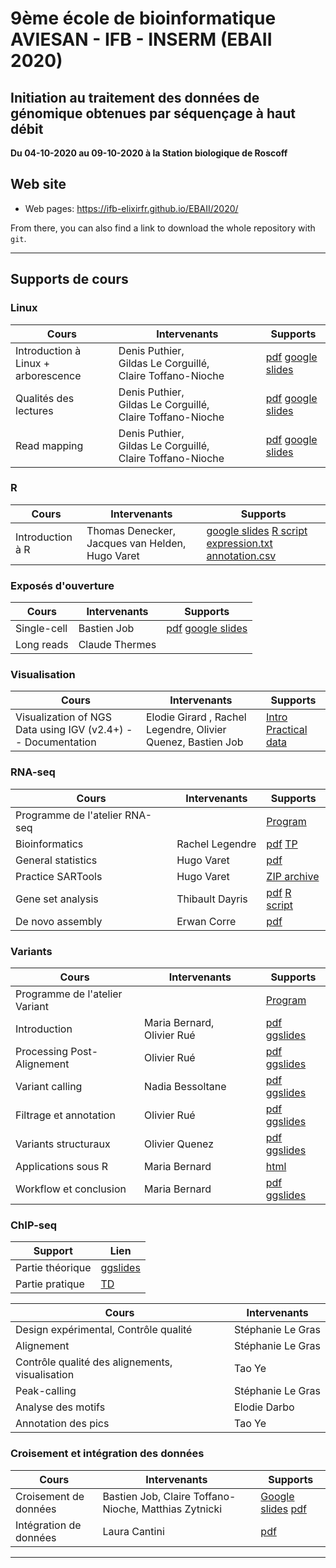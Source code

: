 
# 9ème école de bioinformatique AVIESAN - IFB - INSERM (EBAII 2020)

## Initiation au traitement des données de génomique obtenues par séquençage à haut débit

**Du 04-10-2020 au 09-10-2020 à la Station biologique de Roscoff**


## Web site

- Web pages: <https://ifb-elixirfr.github.io/EBAII/2020/>

From there, you can also find a link to download the whole repository with `git`.

****

## Supports de cours

### Linux

| Cours | Intervenants | Supports |
|----------------------------------|--------------|----------|
| Introduction à Linux + arborescence| Denis Puthier, Gildas Le Corguillé, Claire Toffano-Nioche |  [pdf](intro_linux/intro_linux_ebaii_2020.pdf) [google slides](https://docs.google.com/presentation/d/1acl8ekE_FwzWbYlct8dEG-IeFV0d99UaHUJJWse0S5s/edit?usp=sharing) |
| Qualités des lectures | Denis Puthier, Gildas Le Corguillé, Claire Toffano-Nioche | [pdf](preprocessing_mapping/preprocessing_mapping_ebaii_2020.pdf) [google slides](https://docs.google.com/presentation/d/1YSa5WAL2g85e4R0qDvc2g1w4MFZfbVj82ZaS-X_2Ivs/edit?usp=sharing) |
| Read mapping | Denis Puthier, Gildas Le Corguillé, Claire Toffano-Nioche | [pdf](preprocessing_mapping/preprocessing_mapping_ebaii_2020.pdf) [google slides](https://docs.google.com/presentation/d/1YSa5WAL2g85e4R0qDvc2g1w4MFZfbVj82ZaS-X_2Ivs/edit?usp=sharing) |

### R

| Cours | Intervenants | Supports |
|----------------------------------|--------------|----------|
| Introduction à R | Thomas Denecker, Jacques van Helden, Hugo Varet | [google slides](https://docs.google.com/presentation/d/1wJHUGDIip5EE8NL7mLSZFfYR9c-u2AAKKh30SQjuL-Q/edit?usp=sharing) [R script](R/script_intro_R_2020.r) [expression.txt](R/expression.txt) [annotation.csv](R/annotation.csv)|

### Exposés d'ouverture

| Cours | Intervenants | Supports |
|----------------------------------|--------------|----------|
| Single-cell | Bastien Job | [pdf](single_cell/Intro_Single-Cell_20201005.pdf) [google slides](https://drive.google.com/file/d/1eFYJ-kRoUnYg_iCZG5pLd6zFDT6br0V8/view?usp=sharing) |
| Long reads | Claude Thermes | |

### Visualisation

| Cours | Intervenants | Supports |
|----------------------------------|--------------|----------|
| Visualization of NGS Data using IGV (v2.4+) -- Documentation | Elodie Girard , Rachel Legendre, Olivier Quenez, Bastien Job| [Intro](IGV/IGV.html) [Practical](IGV/IGV_practical.html) [data](IGV/data_igv.zip) |


### RNA-seq

| Cours | Intervenants | Supports |
|----------------------------------|------------------|----------|
| Programme de l'atelier RNA-seq | |  [Program](RNA-seq/) |
| Bioinformatics | Rachel Legendre | [pdf](RNA-seq/EBAI2020_RNAseq.pdf) [TP](RNA-seq/runme.sh) |
| General statistics | Hugo Varet | [pdf](RNA-seq/RNASeq_differential_analysis.pdf) |
| Practice SARTools | Hugo Varet | [ZIP archive](RNA-seq/TP_differential_analysis/Practice_SARTools.zip) |
| Gene set analysis | Thibault Dayris | [pdf](RNA-seq/GSEA/GSEA.pdf) [R script](RNA-seq/GSEA/GSEA.R)|
| De novo assembly | Erwan Corre | [pdf](RNA-seq/RNASeq_denovo_EBAII2020_red.pdf)  |

### Variants

| Cours | Intervenants | Supports |
|----------------------------------|------------------|----------|
| Programme de l'atelier Variant | | [Program](DNA-seq/) |
| Introduction  | Maria Bernard, Olivier Rué |[pdf](DNA-seq/1-Introduction-Atelier-Variant.pdf) [ggslides](https://docs.google.com/presentation/d/1xOwOgrEDZvF-XV9waKNIpTXbGNLDCb5_APL5gXFSycc/edit?usp=sharing)   |
|  Processing Post-Alignement | Olivier Rué | [pdf](DNA-seq/2-Processing-Post-Alignement.pdf) [ggslides](https://docs.google.com/presentation/d/1cfdGX-3rjhNAFGSBsk2NhBU44f7A4lkFeS_8ptdlLEw/edit?usp=sharing) |
| Variant calling | Nadia Bessoltane | [pdf](DNA-seq/3-Variant-calling.pdf) [ggslides](https://docs.google.com/presentation/d/1GbfYjfXeeow6wkRRLR0MmDie5OTd1j3Cg02xgfGlUeI/edit?usp=sharing) |
| Filtrage et annotation | Olivier Rué | [pdf](DNA-seq/4-Filtrage-Annotation.pdf) [ggslides](https://docs.google.com/presentation/d/17INp7S2o4IDxWOklkThMlut8ij1t4CZWGB8v73vmQc0/edit?usp=sharing) |
| Variants structuraux | Olivier Quenez | [pdf](DNA-seq/5-Variants-Structuraux.pdf) [ggslides](https://docs.google.com/presentation/d/17CfyWqUNaCL1LnPgwX8J8srOKzZHlqxQj_e1j0Xy8-w/edit?usp=sharing) |
| Applications sous R | Maria Bernard |[html](DNA-seq/EBAII2020_variants.html)|
| Workflow et conclusion | Maria Bernard | [pdf](DNA-seq/6-Workflow_Conclusion.pdf) [ggslides](https://docs.google.com/presentation/d/1nFRswgW8G1IAB-JIqp6D4tX_b94lKCWQ8kre6AZfClo/edit?usp=sharing) |

### ChIP-seq

| Support | Lien |
|----------------------------------|------------------|
| Partie théorique | [ggslides](https://docs.google.com/presentation/d/1v1_yncOrakL0vH_GvykNtuChM6TXI0V9c7pruSe9QOA/edit?usp=sharing) |
| Partie pratique | [TD](/2020/chip-seq/hands-on/hands-on.md) |

| Cours | Intervenants |
|----------------------------------|------------------|
| Design expérimental, Contrôle qualité | Stéphanie Le Gras |
| Alignement | Stéphanie Le Gras |
| Contrôle qualité des alignements, visualisation | Tao Ye |
| Peak-calling | Stéphanie Le Gras |
| Analyse des motifs | Elodie Darbo |
| Annotation des pics | Tao Ye |


### Croisement et intégration des données

| Cours | Intervenants | Supports |
|----------------------------------|------------------|----------|
| Croisement de données | Bastien Job, Claire Toffano-Nioche, Matthias Zytnicki | [Google slides](https://docs.google.com/presentation/d/15qE95kW9H6fAha-2LnCVpMZxEwUDKZyedESeopzR704/edit?usp=sharing) [pdf](croisement_donnees/Cours.pdf) |
| Intégration de données | Laura Cantini |[pdf](croisement_donnees/CANTINI_NGS_AVIESAN_IFB.pdf) |

*****
